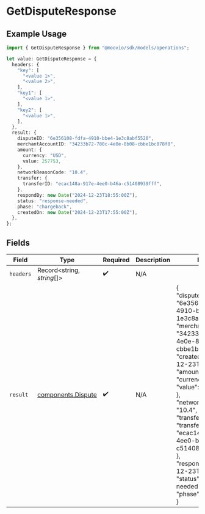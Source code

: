 # GetDisputeResponse

## Example Usage

```typescript
import { GetDisputeResponse } from "@moovio/sdk/models/operations";

let value: GetDisputeResponse = {
  headers: {
    "key": [
      "<value 1>",
      "<value 2>",
    ],
    "key1": [
      "<value 1>",
    ],
    "key2": [
      "<value 1>",
    ],
  },
  result: {
    disputeID: "6e356108-fdfa-4910-bbe4-1e3c8abf5520",
    merchantAccountID: "34233b72-780c-4e0e-8b08-cbbe1bc878f8",
    amount: {
      currency: "USD",
      value: 257753,
    },
    networkReasonCode: "10.4",
    transfer: {
      transferID: "ecac148a-917e-4ee0-b46a-c51408939fff",
    },
    respondBy: new Date("2024-12-23T18:55:00Z"),
    status: "response-needed",
    phase: "chargeback",
    createdOn: new Date("2024-12-23T17:55:00Z"),
  },
};
```

## Fields

| Field                                                                                                                                                                                                                                                                                                                                                                                                   | Type                                                                                                                                                                                                                                                                                                                                                                                                    | Required                                                                                                                                                                                                                                                                                                                                                                                                | Description                                                                                                                                                                                                                                                                                                                                                                                             | Example                                                                                                                                                                                                                                                                                                                                                                                                 |
| ------------------------------------------------------------------------------------------------------------------------------------------------------------------------------------------------------------------------------------------------------------------------------------------------------------------------------------------------------------------------------------------------------- | ------------------------------------------------------------------------------------------------------------------------------------------------------------------------------------------------------------------------------------------------------------------------------------------------------------------------------------------------------------------------------------------------------- | ------------------------------------------------------------------------------------------------------------------------------------------------------------------------------------------------------------------------------------------------------------------------------------------------------------------------------------------------------------------------------------------------------- | ------------------------------------------------------------------------------------------------------------------------------------------------------------------------------------------------------------------------------------------------------------------------------------------------------------------------------------------------------------------------------------------------------- | ------------------------------------------------------------------------------------------------------------------------------------------------------------------------------------------------------------------------------------------------------------------------------------------------------------------------------------------------------------------------------------------------------- |
| `headers`                                                                                                                                                                                                                                                                                                                                                                                               | Record<string, *string*[]>                                                                                                                                                                                                                                                                                                                                                                              | :heavy_check_mark:                                                                                                                                                                                                                                                                                                                                                                                      | N/A                                                                                                                                                                                                                                                                                                                                                                                                     |                                                                                                                                                                                                                                                                                                                                                                                                         |
| `result`                                                                                                                                                                                                                                                                                                                                                                                                | [components.Dispute](../../models/components/dispute.md)                                                                                                                                                                                                                                                                                                                                                | :heavy_check_mark:                                                                                                                                                                                                                                                                                                                                                                                      | N/A                                                                                                                                                                                                                                                                                                                                                                                                     | {<br/>"disputeID": "6e356108-fdfa-4910-bbe4-1e3c8abf5520",<br/>"merchantAccountID": "34233b72-780c-4e0e-8b08-cbbe1bc878f8",<br/>"createdOn": "2024-12-23T17:55:00Z",<br/>"amount": {<br/>"currency": "USD",<br/>"value": 257753<br/>},<br/>"networkReasonCode": "10.4",<br/>"transfer": {<br/>"transferID": "ecac148a-917e-4ee0-b46a-c51408939fff"<br/>},<br/>"respondBy": "2024-12-23T18:55:00Z",<br/>"status": "response-needed",<br/>"phase": "chargeback"<br/>} |